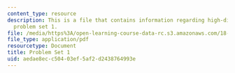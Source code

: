 ```yaml
---
content_type: resource
description: This is a file that contains information regarding high-dimensional statistics
  problem set 1.
file: /media/https%3A/open-learning-course-data-rc.s3.amazonaws.com/18-s997-high-dimensional-statistics-spring-2015/aedae8ecc50403ef5af2d2438764993e_MIT18_S997S15_Assignment1.pdf
file_type: application/pdf
resourcetype: Document
title: Problem Set 1
uid: aedae8ec-c504-03ef-5af2-d2438764993e
---
```


